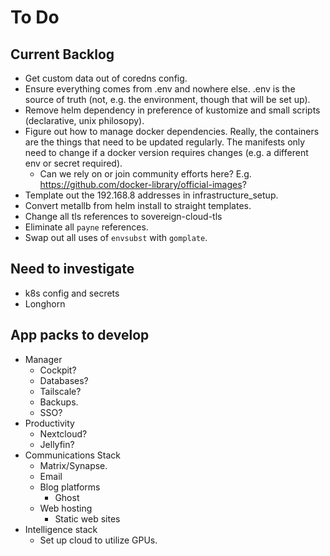 # To Do

## Current Backlog

- Get custom data out of coredns config.
- Ensure everything comes from .env and nowhere else. .env is the source of
  truth (not, e.g. the environment, though that will be set up).
- Remove helm dependency in preference of kustomize and small scripts (declarative, unix philosopy).
- Figure out how to manage docker dependencies. Really, the containers are the
  things that need to be updated regularly. The manifests only need to change if
  a docker version requires changes (e.g. a different env or secret required).
  - Can we rely on or join community efforts here? E.g.
    https://github.com/docker-library/official-images?
- Template out the 192.168.8 addresses in infrastructure_setup.
- Convert metallb from helm install to straight templates.
- Change all tls references to sovereign-cloud-tls
- Eliminate all `payne` references.
- Swap out all uses of `envsubst` with `gomplate`.

## Need to investigate

- k8s config and secrets
- Longhorn

## App packs to develop

- Manager
  - Cockpit?
  - Databases?
  - Tailscale?
  - Backups.
  - SSO?
- Productivity
  - Nextcloud?
  - Jellyfin?
- Communications Stack
  - Matrix/Synapse.
  - Email
  - Blog platforms
    - Ghost
  - Web hosting
    - Static web sites
- Intelligence stack
  - Set up cloud to utilize GPUs.

